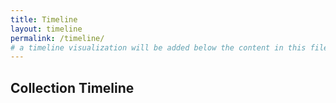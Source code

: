 ```yaml
---
title: Timeline
layout: timeline
permalink: /timeline/
# a timeline visualization will be added below the content in this file
---
```


## Collection Timeline

